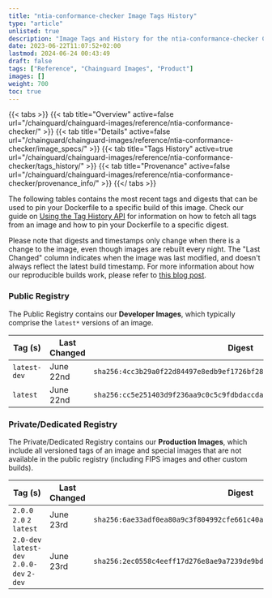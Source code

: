 ```yaml
---
title: "ntia-conformance-checker Image Tags History"
type: "article"
unlisted: true
description: "Image Tags and History for the ntia-conformance-checker Chainguard Image"
date: 2023-06-22T11:07:52+02:00
lastmod: 2024-06-24 00:43:49
draft: false
tags: ["Reference", "Chainguard Images", "Product"]
images: []
weight: 700
toc: true
---
```


{{< tabs >}}
{{< tab title="Overview" active=false url="/chainguard/chainguard-images/reference/ntia-conformance-checker/" >}}
{{< tab title="Details" active=false url="/chainguard/chainguard-images/reference/ntia-conformance-checker/image_specs/" >}}
{{< tab title="Tags History" active=true url="/chainguard/chainguard-images/reference/ntia-conformance-checker/tags_history/" >}}
{{< tab title="Provenance" active=false url="/chainguard/chainguard-images/reference/ntia-conformance-checker/provenance_info/" >}}
{{</ tabs >}}

The following tables contains the most recent tags and digests that can be used to pin your Dockerfile to a specific build of this image. Check our guide on [Using the Tag History API](/chainguard/chainguard-images/using-the-tag-history-api/) for information on how to fetch all tags from an image and how to pin your Dockerfile to a specific digest.

Please note that digests and timestamps only change when there is a change to the image, even though images are rebuilt every night. The "Last Changed" column indicates when the image was last modified, and doesn't always reflect the latest build timestamp. For more information about how our reproducible builds work, please refer to [this blog post](https://www.chainguard.dev/unchained/reproducing-chainguards-reproducible-image-builds).

### Public Registry
The Public Registry contains our **Developer Images**, which typically comprise the `latest*` versions of an image.

| Tag (s)       | Last Changed | Digest                                                                    |
|---------------|--------------|---------------------------------------------------------------------------|
|  `latest-dev` | June 22nd    | `sha256:4cc3b29a0f22d84497e8edb9ef1726bf28c0caf09e6edf85e9c255f5210a22a3` |
|  `latest`     | June 22nd    | `sha256:cc5e251403d9f236aa9c0c5c9fdbdaccda5c4fa74492bb70baf2decfb0be60a3` |


### Private/Dedicated Registry
The Private/Dedicated Registry contains our **Production Images**, which include all versioned tags of an image and special images that are not available in the public registry (including FIPS images and other custom builds).

| Tag (s)                                     | Last Changed | Digest                                                                    |
|---------------------------------------------|--------------|---------------------------------------------------------------------------|
|  `2.0.0` `2.0` `2` `latest`                 | June 23rd    | `sha256:6ae33adf0ea80a9c3f804992cfe661c40a732528f6a5393753c788458e96d827` |
|  `2.0-dev` `latest-dev` `2.0.0-dev` `2-dev` | June 23rd    | `sha256:2ec0558c4eeff17d276e8ae9a7239de9bd70246ab305d9e45b2b50678a7a3de5` |

